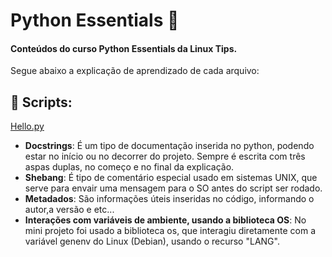 
# Python Essentials  📘
#### Conteúdos do curso Python Essentials da Linux Tips.

Segue abaixo a explicação de aprendizado de cada arquivo:









## 🔗 Scripts:

[Hello.py](https://github.com/esth3rSants/python-essentials/blob/main/python3/hello.py) 
 
 * **Docstrings**: É um tipo de documentação inserida no python, podendo estar no início ou no decorrer do projeto. Sempre é escrita com três aspas duplas, no começo e no final da explicação.
 * **Shebang**: É tipo de comentário especial usado em sistemas UNIX, que serve para envair uma mensagem para o SO antes do script ser rodado. 
 * **Metadados**: São informações úteis inseridas no código, informando o autor,a versão e etc...
 * **Interações com variáveis de ambiente, usando a biblioteca OS**: No mini projeto foi usado a biblioteca os, que interagiu diretamente com  a variável genenv do Linux (Debian), usando o recurso "LANG".

